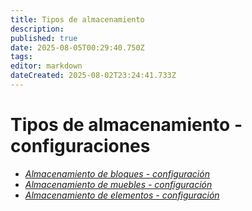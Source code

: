 ```yaml
---
title: Tipos de almacenamiento
description: 
published: true
date: 2025-08-05T00:29:40.750Z
tags: 
editor: markdown
dateCreated: 2025-08-02T23:24:41.733Z
---
```


<h1>Tipos de almacenamiento - configuraciones</h1>

<ul class="contents">
  <li>
    <a href="/storagem/config/types/block-storage">
      <i class="mdi mdi-cube icon-mdi"></i>
      <em>Almacenamiento de bloques - configuración</em>
    </a>
  </li>
  <li>
    <a href="/storagem/config/types/furniture-storage">
      <i class="mdi mdi-chair-rolling icon-mdi"></i>
      <em>Almacenamiento de muebles - configuración</em>
    </a>
  </li>
  <li>
    <a href="/storagem/config/types/item-storage">
      <i class="mdi mdi-tools icon-mdi"></i>
      <em>Almacenamiento de elementos - configuración</em>
    </a>
  </li>
</ul>